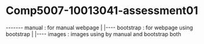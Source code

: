 # Comp5007-10013041-assessment01

------- manual      : for manual webpage
  |
  |---- bootstrap   : for webpage using bootstrap
  |
  |---- images      : images using by manual and bootstrap both
  
  

